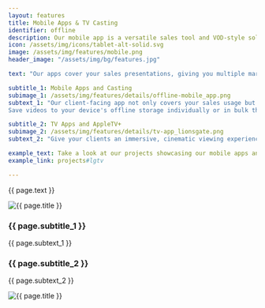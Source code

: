```yaml
---
layout: features
title: Mobile Apps & TV Casting
identifier: offline
description: Our mobile app is a versatile sales tool and VOD-style solution for clients, offering offline screening and second screen casting. Discover our native branded and AppleTV app options.
icon: /assets/img/icons/tablet-alt-solid.svg
image: /assets/img/features/mobile.png
header_image: "/assets/img/bg/features.jpg"

text: "Our apps cover your sales presentations, giving you multiple marketing channels, and double as portable on-demand-style mobile solutions with second screen casting. While our platform can easily be accessed even with mobile devices, our dedicated mobile application is purpose-built for situations such as markets or sales pitches, where predefined content packages need to be presented seamlessly and internet connectivity is not guaranteed."

subtitle_1: Mobile Apps and Casting
subimage_1: /assets/img/features/details/offline-mobile_app.png
subtext_1: "Our client-facing app not only covers your sales usage but doubles as a fully-fledged VOD-style mobile solution for your clients, showcasing your catalog with a seamless one-tap UI. Use our generic turnkey app to get started immediately, or opt for a fully custom interface designed seamlessly with your CI and deployed in the App Store under your own brand name.
Save videos to your device's offline storage individually or in bulk through precompiled Collections. Browsing is made effortless with intuitive Search and Favorites features, and sales agents can guide users to specific titles directly through the app with Content Recommendations. All content syncs seamlessly with second-screen devices via HDMI or AirPlay."

subtitle_2: TV Apps and AppleTV+
subimage_2: /assets/img/features/details/tv-app_lionsgate.png
subtext_2: "Give your clients an immersive, cinematic viewing experience with a familiar streaming-style interface — including our dedicated native AppleTV+ app. Move seamlessly between web and TV, resuming playback exactly where you left off with our Continue Watching feature. Search and Favorites provide easy content discovery. Opt for an AppleTV+ App that allows users to explore your catalog in a visually rich format native to AppleTV+, featuring automatic playback of trailers and promos for immediate preview in the background."

example_text: Take a look at our projects showcasing our mobile apps and TV casting
example_link: projects#lgtv

---
```


<div class="row">
    <div class="col-md-12">
        <div class="service-details mb-40">
            <p>{{ page.text }}</p>
        </div>
    </div>
</div>
<div class="row">
    <div class="col-xl-6 col-lg-12">
        <div class="s-details-img mb-30">
          <img src="{{ page.subimage_1 }}" alt="{{ page.title }}">  
        </div>
    </div>
    <div class="col-xl-6 col-lg-12">
        <div class="service-details mb-40">
            <h3>{{ page.subtitle_1 }}</h3>
            <p>{{ page.subtext_1 }}</p>
        </div>
    </div>
</div>
<div class="row">
    <div class="col-xl-6 col-lg-12">
        <div class="service-details mb-40">
            <h3>{{ page.subtitle_2 }}</h3>
            <p>{{ page.subtext_2 }}</p>
        </div>
    </div>
    <div class="col-xl-6 col-lg-12">
        <div class="s-details-img mb-30">
          <img src="{{ page.subimage_2 }}" alt="{{ page.title }}">
        </div>
    </div>
</div>